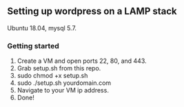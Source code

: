 ## Setting up wordpress on a LAMP stack

Ubuntu 18.04, mysql 5.7.

### Getting started

1. Create a VM and open ports 22, 80, and 443.
1. Grab setup.sh from this repo.
1. sudo chmod +x setup.sh
1. sudo ./setup.sh yourdomain.com
1. Navigate to your VM ip address.
1. Done!
